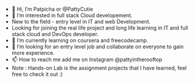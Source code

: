 - 👋 Hi, I’m Patpicha or @PattyCutie
- 👀 I’m interested in full stack Cloud developement.
- New to the field - entry level in IT and web Development.
- Looking for joining the real life project and long life learning in IT and full stack cloud and DevOps developer.
- 🌱 I’m currently learning on coursera and freecodecamp.
- 💞️ I’m looking for an entry level job and collaborate on everyone to gain more experience.
- 📫 How to reach me add me on Instagram @pattyintherooftop
- Note : Hands-on Lab is the assignment projects that I have learned, feel free to check it out :)

<!---
PattyCutie/PattyCutie is a ✨ special ✨ repository because its `README.md` (this file) appears on your GitHub profile.
You can click the Preview link to take a look at your changes.
--->
